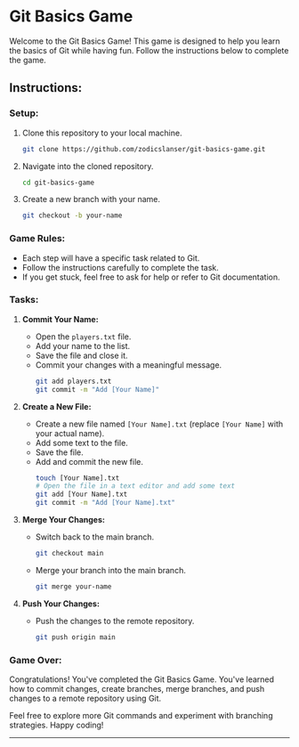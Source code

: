 # Git Basics Game

Welcome to the Git Basics Game! This game is designed to help you learn the basics of Git while having fun. Follow the instructions below to complete the game.

## Instructions:

### Setup:
1. Clone this repository to your local machine.
   ```bash
   git clone https://github.com/zodicslanser/git-basics-game.git
   ```

2. Navigate into the cloned repository.
   ```bash
   cd git-basics-game
   ```

3. Create a new branch with your name.
   ```bash
   git checkout -b your-name
   ```

### Game Rules:
- Each step will have a specific task related to Git.
- Follow the instructions carefully to complete the task.
- If you get stuck, feel free to ask for help or refer to Git documentation.

### Tasks:
1. **Commit Your Name:**
   - Open the `players.txt` file.
   - Add your name to the list.
   - Save the file and close it.
   - Commit your changes with a meaningful message.
     ```bash
     git add players.txt
     git commit -m "Add [Your Name]"
     ```

2. **Create a New File:**
   - Create a new file named `[Your Name].txt` (replace `[Your Name]` with your actual name).
   - Add some text to the file.
   - Save the file.
   - Add and commit the new file.
     ```bash
     touch [Your Name].txt
     # Open the file in a text editor and add some text
     git add [Your Name].txt
     git commit -m "Add [Your Name].txt"
     ```

3. **Merge Your Changes:**
   - Switch back to the main branch.
     ```bash
     git checkout main
     ```

   - Merge your branch into the main branch.
     ```bash
     git merge your-name
     ```

4. **Push Your Changes:**
   - Push the changes to the remote repository.
     ```bash
     git push origin main
     ```

### Game Over:
Congratulations! You've completed the Git Basics Game. You've learned how to commit changes, create branches, merge branches, and push changes to a remote repository using Git.

Feel free to explore more Git commands and experiment with branching strategies. Happy coding!

---

